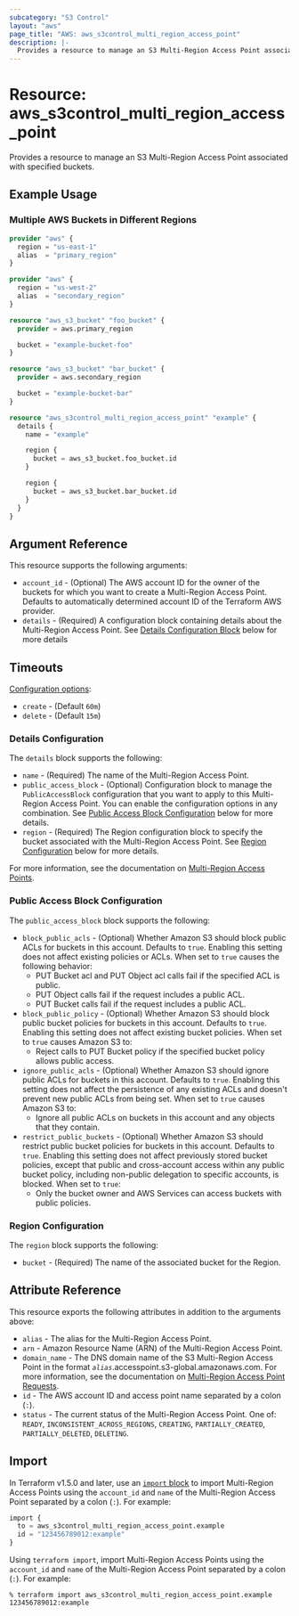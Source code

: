 ```yaml
---
subcategory: "S3 Control"
layout: "aws"
page_title: "AWS: aws_s3control_multi_region_access_point"
description: |-
  Provides a resource to manage an S3 Multi-Region Access Point associated with specified buckets.
---
```


# Resource: aws_s3control_multi_region_access_point

Provides a resource to manage an S3 Multi-Region Access Point associated with specified buckets.

## Example Usage

### Multiple AWS Buckets in Different Regions

```terraform
provider "aws" {
  region = "us-east-1"
  alias  = "primary_region"
}

provider "aws" {
  region = "us-west-2"
  alias  = "secondary_region"
}

resource "aws_s3_bucket" "foo_bucket" {
  provider = aws.primary_region

  bucket = "example-bucket-foo"
}

resource "aws_s3_bucket" "bar_bucket" {
  provider = aws.secondary_region

  bucket = "example-bucket-bar"
}

resource "aws_s3control_multi_region_access_point" "example" {
  details {
    name = "example"

    region {
      bucket = aws_s3_bucket.foo_bucket.id
    }

    region {
      bucket = aws_s3_bucket.bar_bucket.id
    }
  }
}
```

## Argument Reference

This resource supports the following arguments:

* `account_id` - (Optional) The AWS account ID for the owner of the buckets for which you want to create a Multi-Region Access Point. Defaults to automatically determined account ID of the Terraform AWS provider.
* `details` - (Required) A configuration block containing details about the Multi-Region Access Point. See [Details Configuration Block](#details-configuration) below for more details

## Timeouts

[Configuration options](https://developer.hashicorp.com/terraform/language/resources/syntax#operation-timeouts):

* `create` - (Default `60m`)
* `delete` - (Default `15m`)

### Details Configuration

The `details` block supports the following:

* `name` - (Required) The name of the Multi-Region Access Point.
* `public_access_block` - (Optional) Configuration block to manage the `PublicAccessBlock` configuration that you want to apply to this Multi-Region Access Point. You can enable the configuration options in any combination. See [Public Access Block Configuration](#public-access-block-configuration) below for more details.
* `region` - (Required) The Region configuration block to specify the bucket associated with the Multi-Region Access Point. See [Region Configuration](#region-configuration) below for more details.

For more information, see the documentation on [Multi-Region Access Points](https://docs.aws.amazon.com/AmazonS3/latest/userguide/MultiRegionAccessPoints.html).

### Public Access Block Configuration

The `public_access_block` block supports the following:

* `block_public_acls` - (Optional) Whether Amazon S3 should block public ACLs for buckets in this account. Defaults to `true`. Enabling this setting does not affect existing policies or ACLs. When set to `true` causes the following behavior:
    * PUT Bucket acl and PUT Object acl calls fail if the specified ACL is public.
    * PUT Object calls fail if the request includes a public ACL.
    * PUT Bucket calls fail if the request includes a public ACL.
* `block_public_policy` - (Optional) Whether Amazon S3 should block public bucket policies for buckets in this account. Defaults to `true`. Enabling this setting does not affect existing bucket policies. When set to `true` causes Amazon S3 to:
    * Reject calls to PUT Bucket policy if the specified bucket policy allows public access.
* `ignore_public_acls` - (Optional) Whether Amazon S3 should ignore public ACLs for buckets in this account. Defaults to `true`. Enabling this setting does not affect the persistence of any existing ACLs and doesn't prevent new public ACLs from being set. When set to `true` causes Amazon S3 to:
    * Ignore all public ACLs on buckets in this account and any objects that they contain.
* `restrict_public_buckets` - (Optional) Whether Amazon S3 should restrict public bucket policies for buckets in this account. Defaults to `true`. Enabling this setting does not affect previously stored bucket policies, except that public and cross-account access within any public bucket policy, including non-public delegation to specific accounts, is blocked. When set to `true`:
    * Only the bucket owner and AWS Services can access buckets with public policies.

### Region Configuration

The `region` block supports the following:

* `bucket` - (Required) The name of the associated bucket for the Region.

## Attribute Reference

This resource exports the following attributes in addition to the arguments above:

* `alias` - The alias for the Multi-Region Access Point.
* `arn` - Amazon Resource Name (ARN) of the Multi-Region Access Point.
* `domain_name` - The DNS domain name of the S3 Multi-Region Access Point in the format _`alias`_.accesspoint.s3-global.amazonaws.com. For more information, see the documentation on [Multi-Region Access Point Requests](https://docs.aws.amazon.com/AmazonS3/latest/userguide/MultiRegionAccessPointRequests.html).
* `id` - The AWS account ID and access point name separated by a colon (`:`).
* `status` - The current status of the Multi-Region Access Point. One of: `READY`, `INCONSISTENT_ACROSS_REGIONS`, `CREATING`, `PARTIALLY_CREATED`, `PARTIALLY_DELETED`, `DELETING`.

## Import

In Terraform v1.5.0 and later, use an [`import` block](https://developer.hashicorp.com/terraform/language/import) to import Multi-Region Access Points using the `account_id` and `name` of the Multi-Region Access Point separated by a colon (`:`). For example:

```terraform
import {
  to = aws_s3control_multi_region_access_point.example
  id = "123456789012:example"
}
```

Using `terraform import`, import Multi-Region Access Points using the `account_id` and `name` of the Multi-Region Access Point separated by a colon (`:`). For example:

```console
% terraform import aws_s3control_multi_region_access_point.example 123456789012:example
```
